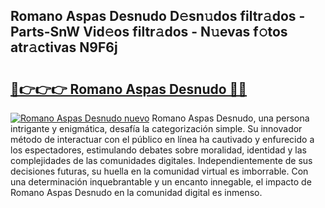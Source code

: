 ## Romano Aspas Desnudo D𝚎sn𝚞dos filtr𝚊dos - Parts-SnW Vid𝚎os filtr𝚊dos - N𝚞evas f𝚘tos atr𝚊ctivas N9F6j

# <h2><a href="http://mb4cyg.tromn.icu/?c=Romano+Aspas+Desnudo">🔗👉👉👉 Romano Aspas Desnudo 🔗🔗</a></h2>

[![Romano Aspas Desnudo nuevo](https://i.imgur.com/pEAQMta.gif)](http://mb4cyg.tromn.icu/?c=Romano+Aspas+Desnudo)
Romano Aspas Desnudo, una persona intrigante y enigmática, desafía la categorización simple. Su innovador método de interactuar con el público en línea ha cautivado y enfurecido a los espectadores, estimulando debates sobre moralidad, identidad y las complejidades de las comunidades digitales. Independientemente de sus decisiones futuras, su huella en la comunidad virtual es imborrable. Con una determinación inquebrantable y un encanto innegable, el impacto de Romano Aspas Desnudo en la comunidad digital es inmenso.
